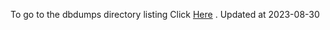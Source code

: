 To go to the dbdumps directory listing Click [Here](https://ipfs.io/ipfs/bafkreicsinns7of3byjhiomrfubavralp46i5hh2ddym5tpoepbyl4wvhi) . Updated at 2023-08-30